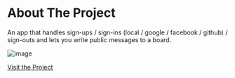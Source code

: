 # About The Project

An app that handles sign-ups / sign-ins (local / google / facebook / github) / sign-outs and lets you write public messages to a board.

![image](https://github.com/user-attachments/assets/96921e9a-0a5c-48a7-9f7c-15542f17ab21)

[Visit the Project](https://members-only-production-1636.up.railway.app/)
